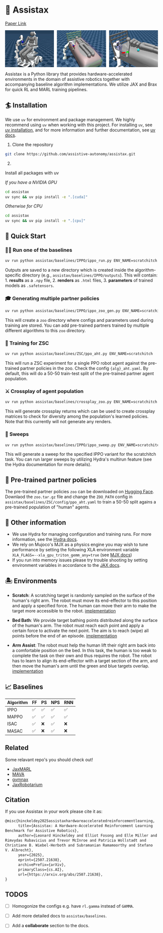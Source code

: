 # 🦾 Assistax 

[Paper Link](https://arxiv.org/abs/2507.21638) 

<div style="display: flex; justify-content: space-between;">
  <img src="docs/imgs/scratch.jpeg" alt="Scratching" style="width: 32%;">
  <img src="docs/imgs/bedbath.jpeg" alt="Scratching" style="width: 32%;">
  <img src="docs/imgs/armassist.jpeg" alt="Bedbathing" style="width: 32%;">
</div>

Assistax is a Python library that provides hardware-accelerated environments in the domain of assistive robotics together with accompanying baseline algorithm implementations. We utilize JAX and Brax for quick RL and MARL training pipelines.

## 🏄 Installation

We use `uv` for environment and package management. We highly recommend using `uv` when working with this project. For installing `uv`, see [uv installation](https://docs.astral.sh/uv/getting-started/installation/), and for more information and further documentation, see [uv docs](https://docs.astral.sh/uv/).

1. Clone the repository
```bash
git clone https://github.com/assistive-autonomy/assistax.git
```

2.

Install all packages with uv 

*If you have a NVIDIA GPU*
```bash
cd assistax
uv sync && uv pip install -e ".[cuda]" 
```

*Otherwise for CPU*

```bash
cd assistax
uv sync && uv pip install -e ".[cpu]" 
```

## 🚀 Quick Start

### 🏋️‍♀️ Run one of the baselines

```bash
uv run python assistax/baselines/IPPO/ippo_run.py ENV_NAME=scratchitch
```

Outputs are saved to a new directory which is created inside the algorithm-specific directory (e.g., `assistax/baselines/IPPO/outputs`). This will contain: 1. **results** as a `.npy` file, 2. **renders** as `.html` files, 3. **parameters** of trained models as `.safetensors`.

### 🎓 Generating multiple partner policies

```bash
uv run python assistax/baselines/IPPO/ippo_zoo_gen.py ENV_NAME=scratchitch
```

This will create a `zoo` directory where configs and parameters used during training are stored. You can add pre-trained partners trained by multiple different algorithms to this `zoo` directory.

### 👯 Training for ZSC

```bash
uv run python assistax/baselines/ZSC/ppo_aht.py ENV_NAME=scratchitch
```

This will run a ZSC experiment for a single PPO robot agent against the pre-trained partner policies in the zoo. Check the config `{alg}_aht.yaml`. By default, this will do a 50-50 train-test split of the pre-trained partner agent population.

### ⚔️ Crossplay of agent population

```bash
uv run python assistax/baselines/crossplay_zoo.py ENV_NAME=scratchitch
```

This will generate crossplay returns which can be used to create crossplay matrices to check for diversity among the population's learned policies. Note that this currently will not generate any renders.

### 🧹 Sweeps

```bash
uv run python assistax/baselines/IPPO/ippo_sweep.py ENV_NAME=scratchitch
```

This will generate a sweep for the specified IPPO variant for the scratchitch task. You can run larger sweeps by utilizing Hydra's multirun feature (see the Hydra documentation for more details).

## 🦓 Pre-trained partner policies 

The pre-trained partner policies `zoo` can be downloaded on [Hugging Face](https://huggingface.co/datasets/leohink/assistax-zoo/). Downlaod the `zoo.tar.gz` file and change the `ZOO_PATH` config in `assistax/baselines/ZSC/config/ppo_aht.yaml` to train a 50-50 split agains a pre-trained population of "human" agents. 

## 🥱 Other information

- We use Hydra for managing configuration and training runs. For more information, see the [Hydra docs](https://hydra.cc/docs/intro/).
- We rely on Mujoco's MJX as a physics engine you may wish to tune performance by setting the following XLA environment variable `XLA_FLAGS=--xla_gpu_triton_gemm_any=true` (see [MJX docs](https://mujoco.readthedocs.io/en/stable/mjx.html#gpu-performance))
- If you run into memory issues please try trouble shooting by setting environment variables in accordance to the [JAX docs](https://docs.jax.dev/en/latest/gpu_memory_allocation.html). 

## 🏝️ Environments

- **Scratch**: A scratching target is randomly sampled on the surface of the human's right arm. The robot must move its end-effector to this position and apply a specified force. The human can move their arm to make the target more accessible to the robot. [implementation](assistax/envs/scratchitch.py)

- **Bed Bath**: We provide target bathing points distributed along the surface of the human's arm. The robot must reach each point and apply a certain force to activate the next point. The aim is to reach (wipe) all points before the end of an episode. [implementation](assistax/envs/bedbathing.py)

- **Arm Assist**: The robot must help the human lift their right arm back into a comfortable position on the bed. In this task, the human is too weak to complete the task on their own and thus requires the robot. The robot has to learn to align its end-effector with a target section of the arm, and then move the human's arm until the green and blue targets overlap. [implementation](assistax/envs/armmanipulation.py)

## 📈 Baselines 

| Algorithm | FF | PS | NPS | RNN |
|-----------|----|----|----|----|
| IPPO    | ✅ | ✅ | ✅ | ✅ | 
| MAPPO  | ✅ | ✅ | ✅ | ✅ | 
| ISAC   | ✅  | ❌ | ✅ | ❌ |
| MASAC  | ✅  | ❌ | ✅ | ❌ |

## Related 

Some relavant repo's you should check out!

- [JaxMARL](https://github.com/FLAIROx/JaxMARL/tree/v0.0.5)
- [MAVA](https://github.com/instadeepai/Mava?tab=readme-ov-file)
- [gymnax](https://github.com/RobertTLange/gymnax)
- [JaxRobotarium](https://github.com/GT-STAR-Lab/JaxRobotarium)  

## Citation

If you use Assistax in your work please cite it as:

```
@misc{hinckeldey2025assistaxhardwareacceleratedreinforcementlearning,
      title={Assistax: A Hardware-Accelerated Reinforcement Learning Benchmark for Assistive Robotics}, 
      author={Leonard Hinckeldey and Elliot Fosong and Elle Miller and Rimvydas Rubavicius and Trevor McInroe and Patricia Wollstadt and Christiane B. Wiebel-Herboth and Subramanian Ramamoorthy and Stefano V. Albrecht},
      year={2025},
      eprint={2507.21638},
      archivePrefix={arXiv},
      primaryClass={cs.AI},
      url={https://arxiv.org/abs/2507.21638}, 
}
```

## TODOS 

- [ ] Homogonize the configs e.g. have `rl.gamma` instead of `GAMMA`.
- [ ] Add more detailed docs to `assistax/baselines`.
- [ ] Add a **collaborate** section to the docs. 


